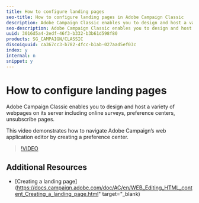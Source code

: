 ```yaml
---
title: How to configure landing pages
seo-title: How to configure landing pages in Adobe Campaign Classic
description: Adobe Campaign Classic enables you to design and host a variety of webpages on its server including online surveys, preference centers, unsubscribe pages. This video demonstrates how to navigate Adobe Campaign’s web application editor by creating a preference center.
seo-description: Adobe Campaign Classic enables you to design and host a variety of webpages on its server including online surveys, preference centers, unsubscribe pages. This video demonstrates how to navigate Adobe Campaign’s web application editor by creating a preference center.
uuid: 3016d5a4-2edf-46f3-b332-b3b61d598f80
products: SG_CAMPAIGN/CLASSIC
discoiquuid: ca367cc3-b782-4fcc-b1ab-027aad5ef03c
index: y
internal: n
snippet: y
---
```


# How to configure landing pages

Adobe Campaign Classic enables you to design and host a variety of webpages on its server including online surveys, preference centers, unsubscribe pages. 

This video demonstrates how to navigate Adobe Campaign’s web application editor by creating a preference center.

>[!VIDEO](https://video.tv.adobe.com/v/25041?quality=12)

## Additional Resources

- [Creating a landing page](https://docs.campaign.adobe.com/doc/AC/en/WEB_Editing_HTML_content_Creating_a_landing_page.html" target="_blank)
